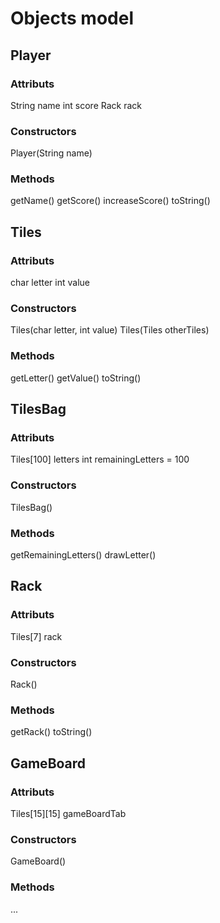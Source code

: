 Objects model
===================================

## Player
### Attributs
String name
int score
Rack rack
### Constructors
Player(String name)
### Methods
getName()
getScore()
increaseScore()
toString()

## Tiles
### Attributs
char letter
int value
### Constructors
Tiles(char letter, int value)
Tiles(Tiles otherTiles)
### Methods
getLetter()
getValue()
toString()

## TilesBag
### Attributs
Tiles[100] letters
int remainingLetters = 100
### Constructors
TilesBag()
### Methods
getRemainingLetters()
drawLetter()

## Rack
### Attributs
Tiles[7] rack
### Constructors
Rack()
### Methods
getRack()
toString()

## GameBoard
### Attributs
Tiles[15][15] gameBoardTab
### Constructors
GameBoard()
### Methods
...